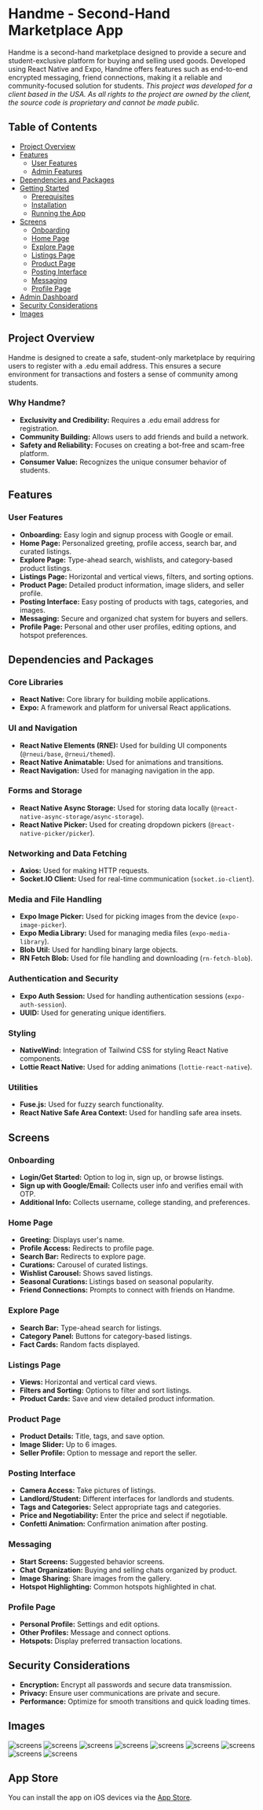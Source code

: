 # Handme - Second-Hand Marketplace App

Handme is a second-hand marketplace designed to provide a secure and student-exclusive platform for buying and selling used goods. Developed using React Native and Expo, Handme offers features such as end-to-end encrypted messaging, friend connections, making it a reliable and community-focused solution for students. _This project was developed for a client based in the USA. As all rights to the project are owned by the client, the source code is proprietary and cannot be made public._

## Table of Contents

- [Project Overview](#project-overview)
- [Features](#features)
  - [User Features](#user-features)
  - [Admin Features](#admin-features)
- [Dependencies and Packages](#dependencies-and-packages)
- [Getting Started](#getting-started)
  - [Prerequisites](#prerequisites)
  - [Installation](#installation)
  - [Running the App](#running-the-app)
- [Screens](#screens)
  - [Onboarding](#onboarding)
  - [Home Page](#home-page)
  - [Explore Page](#explore-page)
  - [Listings Page](#listings-page)
  - [Product Page](#product-page)
  - [Posting Interface](#posting-interface)
  - [Messaging](#messaging)
  - [Profile Page](#profile-page)
- [Admin Dashboard](#admin-dashboard)
- [Security Considerations](#security-considerations)
- [Images](#images)

## Project Overview

Handme is designed to create a safe, student-only marketplace by requiring users to register with a .edu email address. This ensures a secure environment for transactions and fosters a sense of community among students.

### Why Handme?

- **Exclusivity and Credibility:** Requires a .edu email address for registration.
- **Community Building:** Allows users to add friends and build a network.
- **Safety and Reliability:** Focuses on creating a bot-free and scam-free platform.
- **Consumer Value:** Recognizes the unique consumer behavior of students.

## Features

### User Features

- **Onboarding:** Easy login and signup process with Google or email.
- **Home Page:** Personalized greeting, profile access, search bar, and curated listings.
- **Explore Page:** Type-ahead search, wishlists, and category-based product listings.
- **Listings Page:** Horizontal and vertical views, filters, and sorting options.
- **Product Page:** Detailed product information, image sliders, and seller profile.
- **Posting Interface:** Easy posting of products with tags, categories, and images.
- **Messaging:** Secure and organized chat system for buyers and sellers.
- **Profile Page:** Personal and other user profiles, editing options, and hotspot preferences.

## Dependencies and Packages

### Core Libraries

- **React Native:** Core library for building mobile applications.
- **Expo:** A framework and platform for universal React applications.

### UI and Navigation

- **React Native Elements (RNE):** Used for building UI components (`@rneui/base`, `@rneui/themed`).
- **React Native Animatable:** Used for animations and transitions.
- **React Navigation:** Used for managing navigation in the app.

### Forms and Storage

- **React Native Async Storage:** Used for storing data locally (`@react-native-async-storage/async-storage`).
- **React Native Picker:** Used for creating dropdown pickers (`@react-native-picker/picker`).

### Networking and Data Fetching

- **Axios:** Used for making HTTP requests.
- **Socket.IO Client:** Used for real-time communication (`socket.io-client`).

### Media and File Handling

- **Expo Image Picker:** Used for picking images from the device (`expo-image-picker`).
- **Expo Media Library:** Used for managing media files (`expo-media-library`).
- **Blob Util:** Used for handling binary large objects.
- **RN Fetch Blob:** Used for file handling and downloading (`rn-fetch-blob`).

### Authentication and Security

- **Expo Auth Session:** Used for handling authentication sessions (`expo-auth-session`).
- **UUID:** Used for generating unique identifiers.

### Styling

- **NativeWind:** Integration of Tailwind CSS for styling React Native components.
- **Lottie React Native:** Used for adding animations (`lottie-react-native`).

### Utilities

- **Fuse.js:** Used for fuzzy search functionality.
- **React Native Safe Area Context:** Used for handling safe area insets.

## Screens

### Onboarding

- **Login/Get Started:** Option to log in, sign up, or browse listings.
- **Sign up with Google/Email:** Collects user info and verifies email with OTP.
- **Additional Info:** Collects username, college standing, and preferences.

### Home Page

- **Greeting:** Displays user's name.
- **Profile Access:** Redirects to profile page.
- **Search Bar:** Redirects to explore page.
- **Curations:** Carousel of curated listings.
- **Wishlist Carousel:** Shows saved listings.
- **Seasonal Curations:** Listings based on seasonal popularity.
- **Friend Connections:** Prompts to connect with friends on Handme.

### Explore Page

- **Search Bar:** Type-ahead search for listings.
- **Category Panel:** Buttons for category-based listings.
- **Fact Cards:** Random facts displayed.


### Listings Page

- **Views:** Horizontal and vertical card views.
- **Filters and Sorting:** Options to filter and sort listings.
- **Product Cards:** Save and view detailed product information.

### Product Page

- **Product Details:** Title, tags, and save option.
- **Image Slider:** Up to 6 images.
- **Seller Profile:** Option to message and report the seller.

### Posting Interface

- **Camera Access:** Take pictures of listings.
- **Landlord/Student:** Different interfaces for landlords and students.
- **Tags and Categories:** Select appropriate tags and categories.
- **Price and Negotiability:** Enter the price and select if negotiable.
- **Confetti Animation:** Confirmation animation after posting.

### Messaging

- **Start Screens:** Suggested behavior screens.
- **Chat Organization:** Buying and selling chats organized by product.
- **Image Sharing:** Share images from the gallery.
- **Hotspot Highlighting:** Common hotspots highlighted in chat.

### Profile Page

- **Personal Profile:** Settings and edit options.
- **Other Profiles:** Message and connect options.
- **Hotspots:** Display preferred transaction locations.

## Security Considerations

- **Encryption:** Encrypt all passwords and secure data transmission.
- **Privacy:** Ensure user communications are private and secure.
- **Performance:** Optimize for smooth transitions and quick loading times.

## Images

![screens](https://res.cloudinary.com/db670bhmc/image/upload/v1716960261/lu419tr0fwx672k3alu8.png)
![screens](https://res.cloudinary.com/db670bhmc/image/upload/v1716960259/c4byd2pthyzbicbjhuqw.png)
![screens](https://res.cloudinary.com/db670bhmc/image/upload/v1716960259/kkvpegydkedbl4ha65jy.png)
![screens](https://res.cloudinary.com/db670bhmc/image/upload/v1716960259/tlby8we4ritdqklnoeom.png)
![screens](https://res.cloudinary.com/db670bhmc/image/upload/v1716960261/aj0mxtdc3ipt2b1pgckm.png)
![screens](https://res.cloudinary.com/db670bhmc/image/upload/v1716960259/atoatz4vguvd1ivatzmc.png)
![screens](https://res.cloudinary.com/db670bhmc/image/upload/v1716960259/c4ztkjuf2qriphu9j6ik.png)
![screens](https://res.cloudinary.com/db670bhmc/image/upload/v1716960259/p0nfpzxy6nxechbbywfa.png)
![screens](https://res.cloudinary.com/db670bhmc/image/upload/v1716960259/tr2iu1h3ljrz1xqwe92w.png)

## App Store

You can install the app on iOS devices via the [App Store](https://apps.apple.com/in/app/handme/id6480402318).

